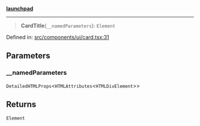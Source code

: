 [**launchpad**](index.md)

***

> **CardTitle**(`__namedParameters`): `Element`

Defined in: [src/components/ui/card.tsx:31](https://github.com/victorbratov/launchpad/blob/6dd13cd77753e59ec2a031fc7279545899826925/src/components/ui/card.tsx#L31)

## Parameters

### \_\_namedParameters

`DetailedHTMLProps`\<`HTMLAttributes`\<`HTMLDivElement`\>\>

## Returns

`Element`
